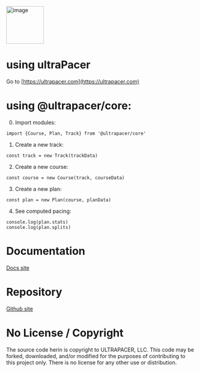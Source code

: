 <img src="https://public.ultrapacer.com/logo.svg" alt="image" width="100" height="auto">

# using ultraPacer

Go to [https://ultrapacer.com](https://ultrapacer.com)

# using @ultrapacer/core:

0. Import modules:

```
import {Course, Plan, Track} from '@ultrapacer/core'
```

1. Create a new track:

```
const track = new Track(trackData)
```

2. Create a new course:

```
const course = new Course(track, courseData)
```

3. Create a new plan:

```
const plan = new Plan(course, planData)
```

4. See computed pacing:

```
console.log(plan.stats)
console.log(plan.splits)
```

# Documentation

[Docs site](https://ultrapacer.github.io/core)

# Repository

[Github site](https://github.com/ultrapacer/core)

# No License / Copyright

The source code herin is copyright to ULTRAPACER, LLC.
This code may be forked, downloaded, and/or modified for the purposes of
contributing to this project only. There is no license for any other use or
distribution.
